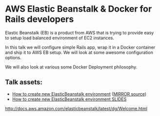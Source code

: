# AWS Elastic Beanstalk & Docker for Rails developers

Elastic Beanstalk (EB) is a product from AWS that is trying to provide
easy to setup load balanced environment of EC2 instances.

In this talk we will configure simple Rails app, wrap it in a Docker
container and ship it to AWS EB setup. We will look at some awesome
configuration options.

We will also look at various some Docker Deployment philosophy.

## Talk assets:

* [How to create new ElasticBeanstalk environment](@todo) ([MIRROR source](https://github.com/equivalent/scrapbook2/blob/master/archive/blogs/2016-11-set-up-aws-elastic-beanstalk-demo.md))
* [How to create new ElasticBeanstalk environment SLIDES](https://docs.google.com/presentation/d/1cMx3SL6cfQy-oKDgxLprpgPTBjOG4gN-F8AXDgP-3Tc/edit?usp=sharing)





http://docs.aws.amazon.com/elasticbeanstalk/latest/dg/Welcome.html
